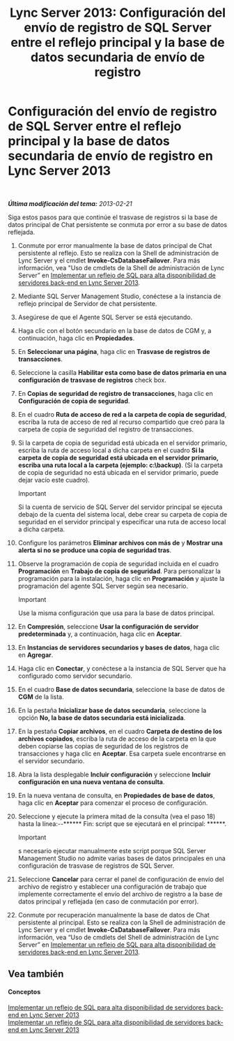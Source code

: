 ﻿---
title: 'Lync Server 2013: Configuración del envío de registro de SQL Server entre el reflejo principal y la base de datos secundaria de envío de registro'
TOCTitle: Configuración del envío de registro de SQL Server entre el reflejo principal y la base de datos secundaria de envío de registro
ms:assetid: 4e8e9ce9-4301-47f2-a0c3-669afeb53295
ms:mtpsurl: https://technet.microsoft.com/es-es/library/JJ204887(v=OCS.15)
ms:contentKeyID: 48275192
ms.date: 01/07/2017
mtps_version: v=OCS.15
ms.translationtype: HT
---

# Configuración del envío de registro de SQL Server entre el reflejo principal y la base de datos secundaria de envío de registro en Lync Server 2013

 

_**Última modificación del tema:** 2013-02-21_

Siga estos pasos para que continúe el trasvase de registros si la base de datos principal de Chat persistente se conmuta por error a su base de datos reflejada.

1.  Conmute por error manualmente la base de datos principal de Chat persistente al reflejo. Esto se realiza con la Shell de administración de Lync Server y el cmdlet **Invoke-CsDatabaseFailover**. Para más información, vea "Uso de cmdlets de la Shell de administración de Lync Server” en [Implementar un reflejo de SQL para alta disponibilidad de servidores back-end en Lync Server 2013](lync-server-2013-deploying-sql-mirroring-for-back-end-server-high-availability.md).

2.  Mediante SQL Server Management Studio, conéctese a la instancia de reflejo principal de Servidor de chat persistente.

3.  Asegúrese de que el Agente SQL Server se está ejecutando.

4.  Haga clic con el botón secundario en la base de datos de CGM y, a continuación, haga clic en **Propiedades**.

5.  En **Seleccionar una página**, haga clic en **Trasvase de registros de transacciones**.

6.  Seleccione la casilla **Habilitar esta como base de datos primaria en una configuración de trasvase de registros** check box.

7.  En **Copias de seguridad de registro de transacciones**, haga clic en **Configuración de copia de seguridad**.

8.  En el cuadro **Ruta de acceso de red a la carpeta de copia de seguridad**, escriba la ruta de acceso de red al recurso compartido que creó para la carpeta de copia de seguridad del registro de transacciones.

9.  Si la carpeta de copia de seguridad está ubicada en el servidor primario, escriba la ruta de acceso local a dicha carpeta en el cuadro **Si la carpeta de copia de seguridad está ubicada en el servidor primario, escriba una ruta local a la carpeta (ejemplo: c:\\backup)**. (Si la carpeta de copia de seguridad no está ubicada en el servidor primario, puede dejar vacío este cuadro).
    
    > [!IMPORTANT]  
    > Si la cuenta de servicio de SQL Server del servidor principal se ejecuta debajo de la cuenta del sistema local, debe crear su carpeta de copia de seguridad en el servidor principal y especificar una ruta de acceso local a dicha carpeta.
    


10. Configure los parámetros **Eliminar archivos con más de** y **Mostrar una alerta si no se produce una copia de seguridad tras**.

11. Observe la programación de copia de seguridad incluida en el cuadro **Programación** en **Trabajo de copia de seguridad**. Para personalizar la programación para la instalación, haga clic en **Programación** y ajuste la programación del agente SQL Server según sea necesario.
    
    > [!IMPORTANT]  
    > Use la misma configuración que usa para la base de datos principal.
    


12. En **Compresión**, seleccione **Usar la configuración de servidor predeterminada** y, a continuación, haga clic en **Aceptar**.

13. En **Instancias de servidores secundarios y bases de datos**, haga clic en **Agregar**.

14. Haga clic en **Conectar**, y conéctese a la instancia de SQL Server que ha configurado como servidor secundario.

15. En el cuadro **Base de datos secundaria**, seleccione la base de datos de **CGM** de la lista.

16. En la pestaña **Inicializar base de datos secundaria**, seleccione la opción **No, la base de datos secundaria está inicializada**.

17. En la pestaña **Copiar archivos**, en el cuadro **Carpeta de destino de los archivos copiados**, escriba la ruta de acceso de la carpeta en la que deben copiarse las copias de seguridad de los registros de transacciones y haga clic en **Aceptar**. Esa carpeta suele encontrarse en el servidor secundario.

18. Abra la lista desplegable **Incluir configuración** y seleccione **Incluir configuración en una nueva ventana de consulta**.

19. En la nueva ventana de consulta, en **Propiedades de base de datos**, haga clic en **Aceptar** para comenzar el proceso de configuración.

20. Seleccione y ejecute la primera mitad de la consulta (vea el paso 18) hasta la línea:--\*\*\*\*\*\* Fin: script que se ejecutará en el principal: \*\*\*\*\*\*.
    
    > [!IMPORTANT]  
    > s necesario ejecutar manualmente este script porque SQL Server Management Studio no admite varias bases de datos principales en una configuración de trasvase de registros de SQL Server.
    


21. Seleccione **Cancelar** para cerrar el panel de configuración de envío del archivo de registro y establecer una configuración de trabajo que implemente correctamente el envío del archivo de registro a la base de datos principal y reflejada (en caso de conmutación por error).

22. Conmute por recuperación manualmente la base de datos de Chat persistente al principal. Esto se realiza con la Shell de administración de Lync Server y el cmdlet **Invoke-CsDatabaseFailover**. Para más información, vea “Uso de cmdlets del Shell de administración de Lync Server” en [Implementar un reflejo de SQL para alta disponibilidad de servidores back-end en Lync Server 2013](lync-server-2013-deploying-sql-mirroring-for-back-end-server-high-availability.md).

## Vea también

#### Conceptos

[Implementar un reflejo de SQL para alta disponibilidad de servidores back-end en Lync Server 2013](lync-server-2013-deploying-sql-mirroring-for-back-end-server-high-availability.md)  
[Implementar un reflejo de SQL para alta disponibilidad de servidores back-end en Lync Server 2013](lync-server-2013-deploying-sql-mirroring-for-back-end-server-high-availability.md)

